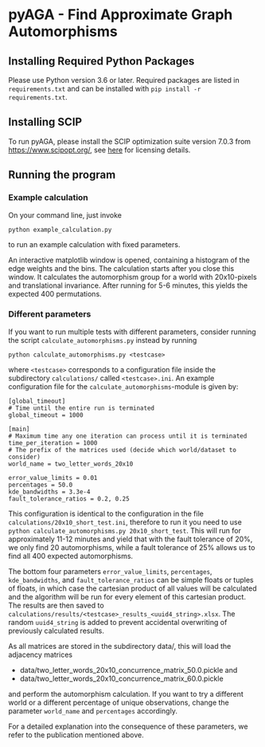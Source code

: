 pyAGA - Find Approximate Graph Automorphisms
============================================

## Installing Required Python Packages
Please use Python version 3.6 or later.
Required packages are listed in `requirements.txt` and can be installed with `pip install -r requirements.txt`.

## Installing SCIP
To run pyAGA, please install the SCIP optimization suite version 7.0.3 from https://www.scipopt.org/, 
see [here](https://www.scipopt.org/index.php#license) for licensing details. 


## Running the program
### Example calculation
On your command line, just invoke
```
python example_calculation.py
```
to run an example calculation with fixed parameters. 

An interactive matplotlib window is opened, containing a histogram of the edge weights and the bins. 
The calculation starts after you close this window.
It calculates the automorphism group for a world with 20x10-pixels and translational invariance. After running for 5-6 minutes, this yields the expected 400 permutations.

### Different parameters
If you want to run multiple tests with different parameters, consider running the script `calculate_automorphisms.py`
instead by running
```
python calculate_automorphisms.py <testcase>
```
where `<testcase>` corresponds to a configuration
file inside the subdirectory `calculations/` called `<testcase>.ini`. 
An example configuration file for the `calculate_automorphisms`-module is given by:

    [global_timeout]
    # Time until the entire run is terminated
    global_timeout = 1000
    
    [main]
    # Maximum time any one iteration can process until it is terminated
    time_per_iteration = 1000
    # The prefix of the matrices used (decide which world/dataset to consider)
    world_name = two_letter_words_20x10
    
    error_value_limits = 0.01
    percentages = 50.0
    kde_bandwidths = 3.3e-4
    fault_tolerance_ratios = 0.2, 0.25

This configuration is identical to the configuration in the file `calculations/20x10_short_test.ini`, therefore to run it you 
need to use `python calculate_automorphisms.py 20x10_short_test`. This will run for approximately 11-12 minutes and yield that
with the fault tolerance of 20%, we only find 20 automorphisms, while a fault tolerance of 25% allows us to find 
all 400 expected automorphisms.

The bottom four parameters `error_value_limits`, `percentages`, `kde_bandwidths`, and `fault_tolerance_ratios` can be
simple floats or tuples of floats, in which case the cartesian product of all values will be calculated and the algorithm will be run
for every element of this cartesian product. The results are then saved to 
`calculations/results/<testcase>_results_<uuid4_string>.xlsx`. The random
`uuid4_string` is added to prevent accidental overwriting of previously calculated results.

As all matrices are stored in the subdirectory data/, this will load the adjacency matrices
- data/two_letter_words_20x10_concurrence_matrix_50.0.pickle  and
- data/two_letter_words_20x10_concurrence_matrix_60.0.pickle

and perform the automorphism calculation. 
If you want to try a different world or a different percentage of unique observations, change the parameter `world_name` and `percentages` accordingly.

For a detailed explanation into the consequence of these parameters, we refer to the publication mentioned above.
